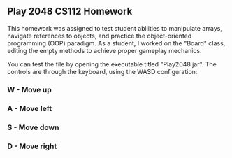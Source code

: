 ## Play 2048 CS112 Homework

This homework was assigned to test student abilities to manipulate arrays, navigate references to objects, and practice the object-oriented programming (OOP) paradigm.
As a student, I worked on the "Board" class, editing the empty methods to achieve proper gameplay mechanics.

You can test the file by opening the executable titled "Play2048.jar". The controls are through the keyboard, using the WASD configuration:
### W - Move up
### A - Move left
### S - Move down
### D - Move right

